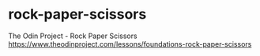 # rock-paper-scissors
The Odin Project - Rock Paper Scissors
https://www.theodinproject.com/lessons/foundations-rock-paper-scissors
